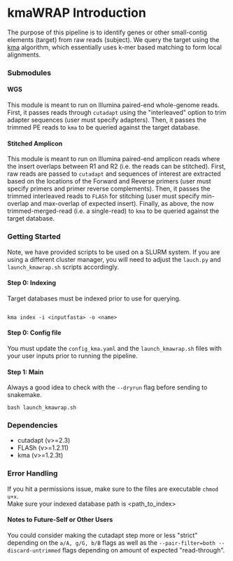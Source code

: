 # kmaWRAP Introduction
The purpose of this pipeline is to identify genes or other small-contig elements (target) from raw reads (subject). We query the target using the [kma](https://bmcbioinformatics.biomedcentral.com/articles/10.1186/s12859-018-2336-6) algorithm, which essentially uses k-mer based matching to form local alignments.

### Submodules
#### WGS
This module is meant to run on Illumina paired-end whole-genome reads. First, it passes reads through `cutadapt` using the "interleaved" option to trim adapter sequences (user must specify adapters). Then, it passes the trimmed PE reads to `kma` to be queried against the target database.

#### Stitched Amplicon
This module is meant to run on Illumina paired-end amplicon reads where the insert overlaps between R1 and R2 (i.e. the reads can be stitched). First, raw reads are passed to `cutadapt` and sequences of interest are extracted based on the locations of the Forward and Reverse primers (user must specify primers and primer reverse complements). Then, it passes the trimmed interleaved reads to `FLASh` for stitching (user must specify min-overlap and max-overlap of expected insert). Finally, as above, the now trimmed-merged-read (i.e. a single-read) to `kma` to be queried against the target database.


### Getting Started
Note, we have provided scripts to be used on a SLURM system. If you are using a different cluster manager, you will need to adjust the `lauch.py` and `launch_kmawrap.sh` scripts accordingly.   

#### Step 0: Indexing
Target databases must be indexed prior to use for querying.  

```

kma index -i <inputfasta> -o <name>

```
#### Step 0: Config file
You must update the `config_kma.yaml` and the `launch_kmawrap.sh` files with your user inputs prior to running the pipeline.

#### Step 1: Main
Always a good idea to check with the `--dryrun` flag before sending to snakemake.

```
bash launch_kmawrap.sh
```

### Dependencies
* cutadapt (v>=2.3)
* FLASh (v>=1.2.11)
* kma (v>=1.2.3t)


### Error Handling
If you hit a permissions issue, make sure to the files are executable `chmod u+x`.   
Make sure your indexed database path is <path_to_index><name>

#### Notes to Future-Self or Other Users
You could consider making the cutadapt step more or less "strict" depending on the `a/A, g/G, b/B` flags as well as the `--pair-filter=both --discard-untrimmed` flags depending on amount of expected "read-through".
